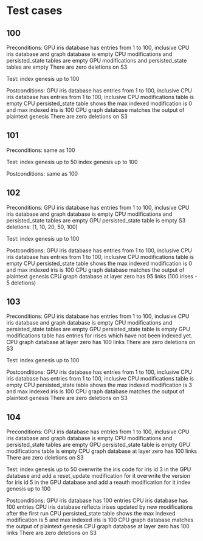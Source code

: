 # Test cases

## 100
Preconditions:
GPU iris database has entries from 1 to 100, inclusive
CPU iris database and graph database is empty
CPU modifications and persisted_state tables are empty
GPU modifications and persisted_state tables are empty
There are zero deletions on S3

Test:
index genesis up to 100

Postconditions:
GPU iris database has entries from 1 to 100, inclusive
CPU iris database has entries from 1 to 100, inclusive
CPU modifications table is empty
CPU persisted_state table shows the max indexed modification is 0 and max indexed iris is 100
CPU graph database matches the output of plaintext genesis
There are zero deletions on S3

## 101
Preconditions:
same as 100

Test:
index genesis up to 50
index genesis up to 100

Postconditions:
same as 100

## 102
Preconditions:
GPU iris database has entries from 1 to 100, inclusive
CPU iris database and graph database is empty
CPU modifications and persisted_state tables are empty
GPU persisted_state table is empty
S3 deletions: [1, 10, 20, 50, 100]

Test:
index genesis up to 100

Postconditions:
GPU iris database has entries from 1 to 100, inclusive
CPU iris database has entries from 1 to 100, inclusive
CPU modifications table is empty
CPU persisted_state table shows the max indexed modification is 0 and max indexed iris is 100
CPU graph database matches the output of plaintext genesis
CPU graph database at layer zero has 95 links (100 irises - 5 deletions)

## 103
Preconditions:
GPU iris database has entries from 1 to 100, inclusive
CPU iris database and graph database is empty
CPU modifications and persisted_state tables are empty
GPU persisted_state table is empty
GPU modifications table has entries for irises which have not been indexed yet.
CPU graph database at layer zero has 100 links
There are zero deletions on S3

Test:
index genesis up to 100

Postconditions:
GPU iris database has entries from 1 to 100, inclusive
CPU iris database has entries from 1 to 100, inclusive
CPU modifications table is empty
CPU persisted_state table shows the max indexed modification is 3 and max indexed iris is 100
CPU graph database matches the output of plaintext genesis
There are zero deletions on S3


## 104
Preconditions:
GPU iris database has entries from 1 to 100, inclusive
CPU iris database and graph database is empty
CPU modifications and persisted_state tables are empty
GPU persisted_state table is empty
GPU modifications table is empty
CPU graph database at layer zero has 100 links
There are zero deletions on S3


Test:
index genesis up to 50
overwrite the iris code for iris id 3 in the GPU database and add a reset_update modification for it
overwrite the version for iris id 5 in the GPU database and add a reauth modification for it
index genesis up to 100

Postconditions:
GPU iris database has 100 entries
CPU iris database has 100 entries
CPU iris database reflects irises updated by new modifications after the first run
CPU persisted_state table shows the max indexed modification is 5 and max indexed iris is 100
CPU graph database matches the output of plaintext genesis
CPU graph database at layer zero has 100 links
There are zero deletions on S3
